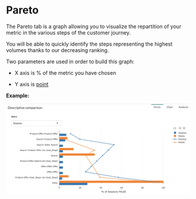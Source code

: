 # Pareto

The Pareto tab is a graph allowing you to visualize the repartition of your metric in the various steps of the customer journey.

You will be able to quickly identify the steps representing the highest volumes thanks to our decreasing ranking.

Two parameters are used in order to build this graph:

* X axis is % of the metric you have chosen

* Y axis is [point](journey/web_application/dashboard/data.md)

**Example:**

![pareto](images/pareto.png)
